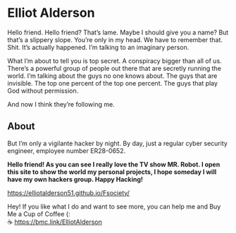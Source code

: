 # Elliot Alderson

Hello friend. Hello friend? That’s lame. Maybe I should give you a name? But that’s a slippery slope. You’re only in my head. We have to remember that. Shit. It’s actually happened. I’m talking to an imaginary person.

What I’m about to tell you is top secret. A conspiracy bigger than all of us. There’s a powerful group of people out there that are secretly running the world. I’m talking about the guys no one knows about. The guys that are invisible. The top one percent of the top one percent. The guys that play God without permission.

And now I think they’re following me.

## About

But I’m only a vigilante hacker by night. By day, just a regular cyber security engineer, employee number ER28-0652.   

**Hello friend! As you can see I really love the TV show MR. Robot. I open this site to show the world my personal projects, I hope someday I will have my own hackers group. Happy Hacking!**     

https://elliotalderson51.github.io/Fsociety/  

Hey! If you like what I do and want to see more, you can help me and Buy Me a Cup of Coffee (:   
☕ https://bmc.link/ElliotAlderson
 
 

